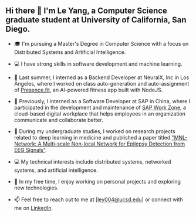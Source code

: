 ## Hi there 👋 I'm Le Yang, a Computer Science graduate student at University of California, San Diego.

- 🎓 I'm pursuing a Master's Degree in Computer Science with a focus on Distributed Systems and Artificial Intelligence.

- 💻 I have strong skills in software development and machine learning.

- 💼 Last summer, I interned as a Backend Developer at NeuralX, Inc in Los Angeles, where I worked on class auto-generation and auto-assignment of [Presence.fit](https://apps.apple.com/us/app/presence-fit/id1494435397), an AI-powered fitness app built with NodeJS.

- 🏢 Previously, I interned as a Software Developer at SAP in China, where I participated in the development and maintenance of [SAP Work Zone](https://www.sap.com/products/technology-platform/workzone.html), a cloud-based digital workplace that helps employees in an organization communicate and collaborate better.

- 📜 During my undergraduate studies, I worked on research projects related to deep learning in medicine and published a paper titled ["MNL-Network: A Multi-scale Non-local Network for Epilepsy Detection from EEG Signals"](https://www.frontiersin.org/articles/10.3389/fnins.2020.00870/full).

- 💻 My technical interests include distributed systems, networked systems, and artificial intelligence.

- 🌟 In my free time, I enjoy working on personal projects and exploring new technologies.

- 📫 Feel free to reach out to me at [ley004@ucsd.edu] or connect with me on [LinkedIn](https://www.linkedin.com/in/le-yang-sd/).


<!-- [![Easonrust's github stats](https://github-readme-stats.vercel.app/api?username=Easonrust&count_private=true&hide=contribs&show_icons=true)](https://github.com/anuraghazra/github-readme-stats) -->


